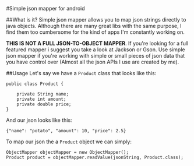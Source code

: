 #Simple json mapper for android

##What is it?
Simple json mapper allows you to map json strings directly to java objects. Although there are many great libs with the same purpose, I find them too cumbersome for the kind of apps I'm constantly working on.

**THIS IS NOT A FULL JSON-TO-OBJECT MAPPER**. If you're looking for a full featured mapper i suggest you take a look at Jackson or Gson. Use simple json mapper if you're working with simple or small pieces of json data  that you have control over (Almost all the json APIs I use are created by me).

##Usage
Let's say we have a `Product` class that looks like this:

 	public class Product {
	
		private String name;
		private int amount;
		private double price;
	}

And our json looks like this:

	{"name": "potato", "amount": 10, "price": 2.5}

To map our json the a `Product` object we can simply:

	ObjectMapper objectMapper = new ObjectMapper();
	Product product = objectMapper.readValue(jsonString, Product.class);


